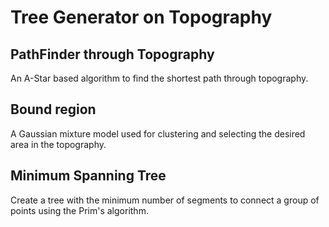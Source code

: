 # Tree Generator on Topography

## PathFinder through Topography
An A-Star based algorithm to find the shortest path through topography.

## Bound region
A Gaussian mixture model used for clustering and selecting the desired area in the topography.

## Minimum Spanning Tree
Create a tree with the minimum number of segments to connect a group of points using the Prim's algorithm.  